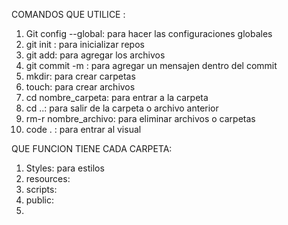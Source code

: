 COMANDOS QUE UTILICE :
1) Git config --global: para hacer las configuraciones globales 
2) git init : para inicializar repos
3) git add: para agregar los archivos 
4) git commit -m : para agregar un mensajen dentro del commit 
5) mkdir: para crear carpetas 
6) touch: para crear archivos 
7) cd nombre_carpeta: para entrar a la carpeta 
8) cd ..: para salir de la carpeta o archivo anterior 
9) rm-r nombre_archivo: para eliminar archivos o carpetas 
10) code . : para entrar al visual




QUE FUNCION TIENE CADA CARPETA:
1) Styles: para estilos 
2) resources:
3) scripts:
4) public:
5) 